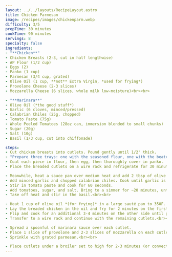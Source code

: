```yaml
---
layout: ../../layouts/RecipeLayout.astro
title: Chicken Parmesan
image: /recipes/images/chickenparm.webp
difficulty: 3/5
prepTime: 30 minutes
cookTime: 90 minutes
servings: 8
specialty: false
ingredients:
- "**Chicken**"
- Chicken Breasts (2-3, cut in half lengthwise)
- AP Flour (1/2 cup)
- Eggs (2)
- Panko (1 cup)
- Parmesan (3/4 cup, grated)
- Olive Oil (1 cup, **not** Extra Virgin, *used for frying*)
- Provolone Cheese (2-3 slices)
- Mozzarella Cheese (6 slices, whole milk low-moisture)<br><br>

- "**Marinara**"
- Olive Oil (*the good stuff*)
- Garlic (6 cloves, minced/pressed)
- Calabrian Chiles (25g, chopped)
- Tomato Paste (75g)
- Whole Peeled Tomatoes (28oz can, immersion blended to small chunks)
- Sugar (20g)
- Salt (10g)
- Basil (1/3 cup, cut into chiffonade)

steps:
- Cut chicken breasts into cutlets. Pound gently until 1/2" thick.
- "Prepare three trays: one with the seasoned flour, one with the beaten eggs, and one with the seasoned panko mixture (breadcrumbs, parmesan, salt, pepper, etc.)"
- Coat each piece in flour, then egg, then thoroughly cover in panko.
- Place the breaded cutlets on a wire rack and refrigerate for 30 minutes to ensure the breading adheres when frying.<br><br>

- Meanwhile, heat a sauce pan over medium heat and add 2 tbsp of olive oil.
- Add minced garlic and chopped calabrian chiles. Cook until garlic is soft, ~3 minutes.
- Stir in tomato paste and cook for 60 seconds.
- Add tomatoes, sugar, and salt. Bring to a simmer for ~20 minutes, until thickened.
- Take off heat and stir in the basil.<br><br>

- Heat 1 cup of olive oil *(for frying)* in a large sauté pan to 350F.
- Lay the breaded chicken in the oil and fry for 2 minutes on the first side.
- Flip and cook for an additional 3-4 minutes on the other side until golden brown.
- Transfer to a wire rack and continue with the remaining cutlets.<br><br>

- Spread a spoonful of marinara sauce over each cutlet.
- Place 1 slice of provolone and 2-3 slices of mozzarella on each cutlet.
- Sprinkle with grated parmesan.<br><br>

- Place cutlets under a broiler set to high for 2-3 minutes (or convection bake at 450F for 6-8 minutes).
---
```


